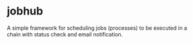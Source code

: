 # jobhub
A simple framework for scheduling jobs (processes) to be executed in a chain with status check and email notification.
